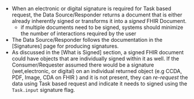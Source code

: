 - When an electronic or digital signature is required for Task based request, the Data Source/Responder returns a document that is either already inherently signed or transforms it into a *signed* FHIR Document.
  - if multiple documents need to be signed, systems should minimize the number of interactions required by the user
- The Data Source/Responder follows the documentation in the [Signatures] page for producing signatures.
- As discussed in the [What is Signed] section, a signed FHIR document could have objects that are individually signed within it as well. If the Consumer/Requester assumed there would be a signature (wet,electronic, or digital) on an individual returned object (e.g CCDA, PDF, Image, CDA on FHIR ) and it is not present, they can *re-request* the data using Task based request and indicate it needs to signed using the `Task.input` signature flag.